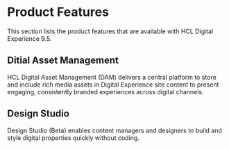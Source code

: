 # Product Features

This section lists the product features that are available with HCL Digital Experience 9.5.

## Ditial Asset Management
HCL Digital Asset Management (DAM) delivers a central platform to store and include rich media assets in Digital Experience site content to present engaging, consistently branded experiences across digital channels.

## Design Studio
Design Studio (Beta) enables content managers and designers to build and style digital properties quickly without coding.